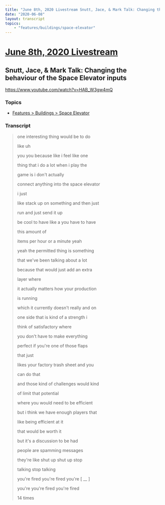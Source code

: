 ```yaml
---
title: "June 8th, 2020 Livestream Snutt, Jace, & Mark Talk: Changing the behaviour of the Space Elevator inputs"
date: "2020-06-08"
layout: transcript
topics:
    - "features/buildings/space-elevator"
---
```

# [June 8th, 2020 Livestream](../2020-06-08.md)
## Snutt, Jace, & Mark Talk: Changing the behaviour of the Space Elevator inputs
https://www.youtube.com/watch?v=HAB_W3gw4mQ

### Topics
* [Features > Buildings > Space Elevator](../topics/features/buildings/space-elevator.md)

### Transcript

> one interesting thing would be to do
>
> like uh
>
> you you because like i feel like one
>
> thing that i do a lot when i play the
>
> game is i don't actually
>
> connect anything into the space elevator
>
> i just
>
> like stack up on something and then just
>
> run and just send it up
>
> be cool to have like a you have to have
>
> this amount of
>
> items per hour or a minute yeah
>
> yeah the permitted thing is something
>
> that we've been talking about a lot
>
> because that would just add an extra
>
> layer where
>
> it actually matters how your production
>
> is running
>
> which it currently doesn't really and on
>
> one side that is kind of a strength i
>
> think of satisfactory where
>
> you don't have to make everything
>
> perfect if you're one of those flaps
>
> that just
>
> likes your factory trash sheet and you
>
> can do that
>
> and those kind of challenges would kind
>
> of limit that potential
>
> where you would need to be efficient
>
> but i think we have enough players that
>
> like being efficient at it
>
> that would be worth it
>
> but it's a discussion to be had
>
> people are spamming messages
>
> they're like shut up shut up stop
>
> talking stop talking
>
> you're fired you're fired you're [ __ ]
>
> you're you're fired you're fired
>
> 14 times
>
